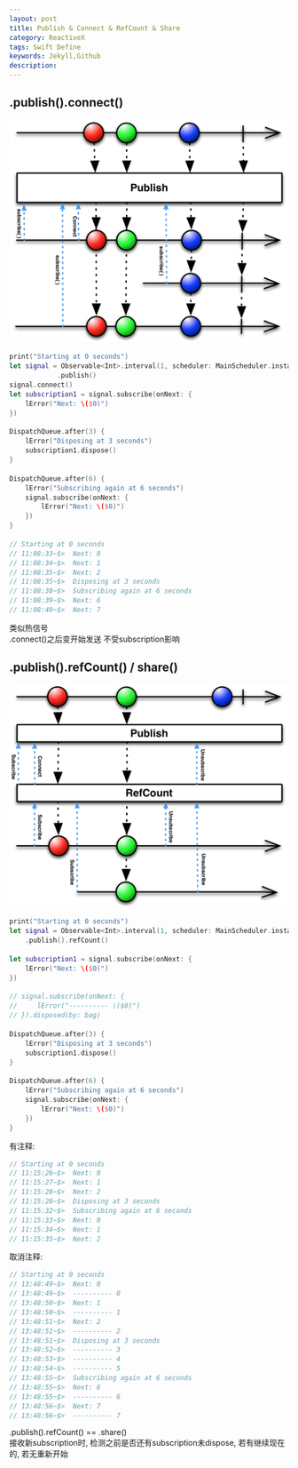 ```yaml
---  
layout: post  
title: Publish & Connect & RefCount & Share  
category: ReactiveX  
tags: Swift Define  
keywords: Jekyll,Github  
description: 
---  
```


## .publish().connect()  
![](/assets/postAssets/2017/15014813930719.webp) 

```swift  
print("Starting at 0 seconds")  
let signal = Observable<Int>.interval(1, scheduler: MainScheduler.instance)  
            .publish()
signal.connect()
let subscription1 = signal.subscribe(onNext: {  
    lError("Next: \($0)")  
})  

DispatchQueue.after(3) {  
    lError("Disposing at 3 seconds")  
    subscription1.dispose()  
}  

DispatchQueue.after(6) {  
    lError("Subscribing again at 6 seconds")  
    signal.subscribe(onNext: {  
        lError("Next: \($0)")  
    })  
}  

// Starting at 0 seconds  
// 11:08:33~$>  Next: 0 
// 11:08:34~$>  Next: 1 
// 11:08:35~$>  Next: 2 
// 11:08:35~$>  Disposing at 3 seconds 
// 11:08:38~$>  Subscribing again at 6 seconds 
// 11:08:39~$>  Next: 6 
// 11:08:40~$>  Next: 7 
```  
类似热信号  
.connect()之后变开始发送 不受subscription影响  

## .publish().refCount() / share()  
![](/assets/postAssets/2017/15014813513821.webp)  

```swift  
print("Starting at 0 seconds")  
let signal = Observable<Int>.interval(1, scheduler: MainScheduler.instance)  
    .publish().refCount()  

let subscription1 = signal.subscribe(onNext: {  
    lError("Next: \($0)")  
})  

// signal.subscribe(onNext: {  
//     lError("---------- \($0)")  
// }).disposed(by: bag)  

DispatchQueue.after(3) {  
    lError("Disposing at 3 seconds")  
    subscription1.dispose()  
}  

DispatchQueue.after(6) {  
    lError("Subscribing again at 6 seconds")  
    signal.subscribe(onNext: {  
        lError("Next: \($0)")  
    })  
}  
```  

有注释:  
```swift  
// Starting at 0 seconds  
// 11:15:26~$>  Next: 0 
// 11:15:27~$>  Next: 1 
// 11:15:28~$>  Next: 2 
// 11:15:28~$>  Disposing at 3 seconds 
// 11:15:32~$>  Subscribing again at 6 seconds 
// 11:15:33~$>  Next: 0 
// 11:15:34~$>  Next: 1 
// 11:15:35~$>  Next: 2 
```  

取消注释:  
```swift  
// Starting at 0 seconds  
// 13:48:49~$>  Next: 0 
// 13:48:49~$>  ---------- 0 
// 13:48:50~$>  Next: 1 
// 13:48:50~$>  ---------- 1 
// 13:48:51~$>  Next: 2 
// 13:48:51~$>  ---------- 2 
// 13:48:51~$>  Disposing at 3 seconds 
// 13:48:52~$>  ---------- 3 
// 13:48:53~$>  ---------- 4 
// 13:48:54~$>  ---------- 5 
// 13:48:55~$>  Subscribing again at 6 seconds 
// 13:48:55~$>  Next: 6 
// 13:48:55~$>  ---------- 6 
// 13:48:56~$>  Next: 7 
// 13:48:56~$>  ---------- 7 
```  

.publish().refCount() == .share()  
接收新subscription时, 检测之前是否还有subscription未dispose, 若有继续现在的, 若无重新开始  


